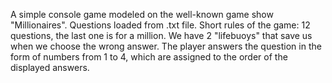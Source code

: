 A simple console game modeled on the well-known game show "Millionaires". Questions loaded from .txt file.
Short rules of the game:
12 questions, the last one is for a million.
We have 2 "lifebuoys" that save us when we choose the wrong answer.
The player answers the question in the form of numbers from 1 to 4, which are assigned to the order of the displayed answers.

